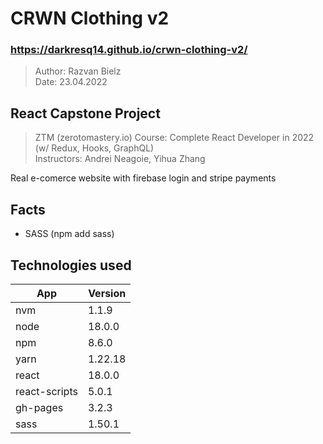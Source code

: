 # CRWN Clothing v2
### https://darkresq14.github.io/crwn-clothing-v2/

> Author: Razvan Bielz  
> Date: 23.04.2022  

## React Capstone Project
> ZTM (zerotomastery.io) Course: Complete React Developer in 2022 (w/ Redux, Hooks, GraphQL)  
> Instructors: Andrei Neagoie, Yihua Zhang  

Real e-comerce website with firebase login and stripe payments

## Facts
- SASS (npm add sass)

## Technologies used

| App           | Version |
| ------------- | ------- |
| nvm           | 1.1.9   |
| node          | 18.0.0  |
| npm           | 8.6.0   |
| yarn          | 1.22.18 |
| react         | 18.0.0  |
| react-scripts | 5.0.1   |
| gh-pages      | 3.2.3   |
| sass          | 1.50.1  |